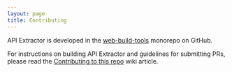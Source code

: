 ```yaml
---
layout: page
title: Contributing
---
```


API Extractor is developed in the [web-build-tools](https://github.com/Microsoft/web-build-tools/)
monorepo on GitHub.

For instructions on building API Extractor and guidelines for submitting PRs, please read the
[Contributing to this repo](https://github.com/Microsoft/web-build-tools/wiki/Contributing-to-this-repo)
wiki article.
